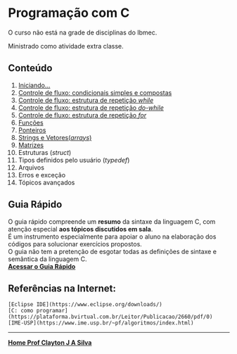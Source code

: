 # Programação com C

O curso não está na grade de disciplinas do Ibmec.

Ministrado como atividade extra classe.

## Conteúdo  

1. [Iniciando...](progC_aulas/progC_cap1.md)  
2. [Controle de fluxo: condicionais simples e compostas](progC_aulas/progC_cap2.md)
3. [Controle de fluxo: estrutura de repetição *while*](progC_aulas/progC_repeticaowhile.md)  
4. [Controle de fluxo: estrutura de repetição *do-while*](progC_aulas/progC_repeticaodowhile.md)  
5. [Controle de fluxo: estrutura de repetição *for*](progC_aulas/progC_repeticaofor.md)  
6. [Funções](progC_aulas/progC_funcoes.md)
7. [Ponteiros](progC_aulas/progC_ponteiros.md)
8. [Strings e Vetores(*arrays*)](progC_aulas/progC_stringsvetores.md)
9. [Matrizes](progC_aulas/progC_matrizes.md)
10. Estruturas (*struct*)
11. Tipos definidos pelo usuário (*typedef*)
12. Arquivos
13. Erros e exceção
14. Tópicos avançados

## Guia Rápido

O guia rápido compreende um **resumo** da sintaxe da linguagem C, com atenção especial **aos tópicos discutidos em sala**.  
É um instrumento especialmente para apoiar o aluno na elaboração dos códigos para solucionar exercícios propostos.  
O guia não tem a pretenção de esgotar todas as definições de sintaxe e semântica da linguagem C.  
[**Acessar o Guia Rápido**](progC_aulas/guiaC_rapido.md)

## Referências na Internet:  

    [Eclipse IDE](https://www.eclipse.org/downloads/)  
    [C: como programar](https://plataforma.bvirtual.com.br/Leitor/Publicacao/2660/pdf/0)  
    [IME-USP](https://www.ime.usp.br/~pf/algoritmos/index.html)  


___
**[Home Prof Clayton J A Silva](index.md)**
